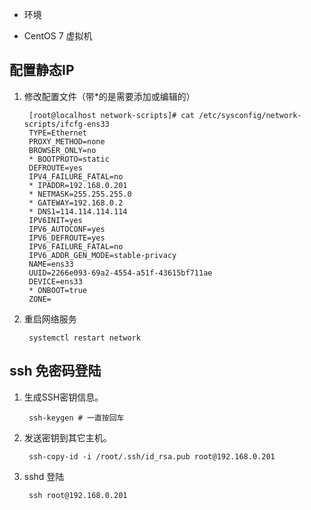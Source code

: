 
* 环境

* CentOS 7 虚拟机

## 配置静态IP
	
1. 修改配置文件（带*的是需要添加或编辑的）

		[root@localhost network-scripts]# cat /etc/sysconfig/network-scripts/ifcfg-ens33
		TYPE=Ethernet
		PROXY_METHOD=none
		BROWSER_ONLY=no
		* BOOTPROTO=static
		DEFROUTE=yes
		IPV4_FAILURE_FATAL=no
		* IPADDR=192.168.0.201
		* NETMASK=255.255.255.0
		* GATEWAY=192.168.0.2
		* DNS1=114.114.114.114
		IPV6INIT=yes
		IPV6_AUTOCONF=yes
		IPV6_DEFROUTE=yes
		IPV6_FAILURE_FATAL=no
		IPV6_ADDR_GEN_MODE=stable-privacy
		NAME=ens33
		UUID=2266e093-69a2-4554-a51f-43615bf711ae
		DEVICE=ens33
		* ONBOOT=true
		ZONE=

2. 重启网络服务

		systemctl restart network

## ssh 免密码登陆

1. 生成SSH密钥信息。

		ssh-keygen # 一直按回车

2. 发送密钥到其它主机。 

		ssh-copy-id -i /root/.ssh/id_rsa.pub root@192.168.0.201 
3. sshd 登陆

		ssh root@192.168.0.201